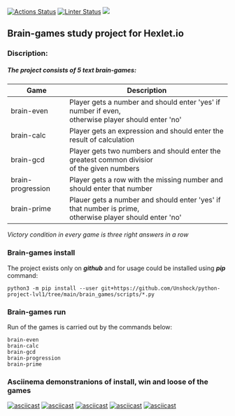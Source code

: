 [![Actions Status](https://github.com/Unshock/python-project-lvl1/workflows/hexlet-check/badge.svg)](https://github.com/Unshock/python-project-lvl1/actions)
[![Linter Status](https://github.com/Unshock/python-project-lvl1/workflows/linter-check/badge.svg)](https://github.com/Unshock/python-project-lvl1/actions/workflows/linter-check.yml)
<a href="https://codeclimate.com/github/Unshock/python-project-lvl1/maintainability"><img src="https://api.codeclimate.com/v1/badges/10ea4108e6c908efaf79/maintainability" /></a>
## Brain-games study project for Hexlet.io 
### Discription:
##### The project consists of 5 text brain-games:


| Game              | Description                                                                                                |
|-------------------|------------------------------------------------------------------------------------------------------------|
| brain-even        | Player gets a number and should enter 'yes' if number if even,<br/>otherwise player should enter 'no'      |
| brain-calc        | Player gets an expression and should enter the result of calculation                                       |
| brain-gcd         | Player gets two numbers and should enter the greatest common divisior<br/>of the given numbers             |
| brain-progression | Player gets a row with the missing number and should enter that number                                     |
| brain-prime       | Plauer gets a number and should enter 'yes' if that number is prime,<br/>otherwise player should enter 'no' |

*Victory condition in every game is three right answers in a row*

### Brain-games install
The project exists only on ***github*** and for usage could be installed using ***pip*** command:

    python3 -m pip install --user git+https://github.com/Unshock/python-project-lvl1/tree/main/brain_games/scripts/*.py

### Brain-games run
Run of the games is carried out by the commands below: 
    
    brain-even
    brain-calc 
    brain-gcd
    brain-progression
    brain-prime

### Asciinema demonstranions of install, win and loose of the games

[![asciicast](https://asciinema.org/a/zpESG0lYdy75W0E7PUg7yXIIr.svg)](https://asciinema.org/a/zpESG0lYdy75W0E7PUg7yXIIr)
[![asciicast](https://asciinema.org/a/NIVlyrbPSUoj4BwtSR8OcvbHW.svg)](https://asciinema.org/a/NIVlyrbPSUoj4BwtSR8OcvbHW)
[![asciicast](https://asciinema.org/a/xeFsU4MFjbKClyJOpJ3pqvdCI.svg)](https://asciinema.org/a/xeFsU4MFjbKClyJOpJ3pqvdCI)
[![asciicast](https://asciinema.org/a/mYbDEt0tXzsCSlc2aKA1gVPWI.svg)](https://asciinema.org/a/mYbDEt0tXzsCSlc2aKA1gVPWI)
[![asciicast](https://asciinema.org/a/LLJ8qwLs2HgZJbOxxEv0jFKg4.svg)](https://asciinema.org/a/LLJ8qwLs2HgZJbOxxEv0jFKg4)
